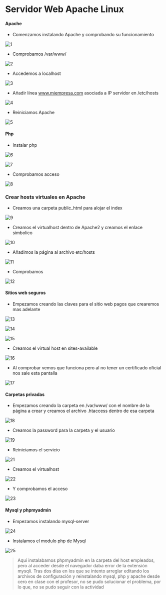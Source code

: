 # Servidor Web Apache Linux

#### Apache

* Comenzamos instalando Apache y comprobando su funcionamiento

![1](img/1.png)

* Comprobamos /var/www/

![2](img/2.png)

* Accedemos a localhost

![3](img/3.png)

* Añadir línea www.miempresa.com asociada a IP servidor en /etc/hosts

![4](img/4.png)

* Reiniciamos Apache

![5](img/5.png)

#### Php

* Instalar php

![6](img/6.png)

![7](img/7.png)

* Comprobamos acceso

![8](img/8.png)

### Crear hosts virtuales en Apache

* Creamos una carpeta public_html para alojar el index

![9](img/9.png)

* Creamos el virtualhost dentro de Apache2 y creamos el enlace simbolico

![10](img/10.png)

* Añadimos la página al archivo etc/hosts

![11](img/11.png)

* Comprobamos

![12](img/12.png)

#### Sitios web seguros

* Empezamos creando las claves para el sitio web pagos que crearemos mas adelante

![13](img/13.png)

![14](img/14.png)

![15](img/15.png)

* Creamos el virtual host en sites-available

![16](img/16.png)

* Al comprobar vemos que funciona pero al no tener un certificado oficial nos sale esta pantalla

![17](img/17.png)

#### Carpetas privadas

* Empezamos creando la carpeta en /var/www/ con el nombre de la página a crear y creamos el archivo .htaccess dentro de esa carpeta

![18](img/18.png)

* Creamos la password para la carpeta y el usuario

![19](img/19.png)

* Reiniciamos el servicio

![21](img/21.png)

* Creamos el virtualhost

![22](img/22.png)

* Y comprobamos el acceso

![23](img/23.png)

#### Mysql y phpmyadmin

* Empezamos instalando mysql-server

![24](img/24.png)

* Instalamos el modulo php de Mysql

![25](img/25.png)

> Aquí instalabamos phpmyadmin en la carpeta del host empleados, pero al acceder desde el navegador daba error de la extensión mysqli. Tras dos días en los que se intento arreglar editando los archivos de configuración y reinstalando mysql, php y apache desde cero en clase con el profesor, no se pudo solucionar el problema, por lo que, no se pudo seguir con la actividad
